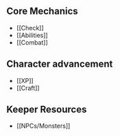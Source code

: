 ## Core Mechanics
- [[Check]]
- [[Abilities]]
- [[Combat]]

## Character advancement
- [[XP]]
- [[Craft]]

## Keeper Resources
- [[NPCs/Monsters]]